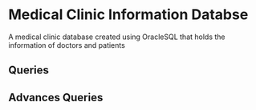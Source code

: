# Medical Clinic Information Databse
A medical clinic database created using OracleSQL that holds the information of doctors and patients

## Queries

## Advances Queries
